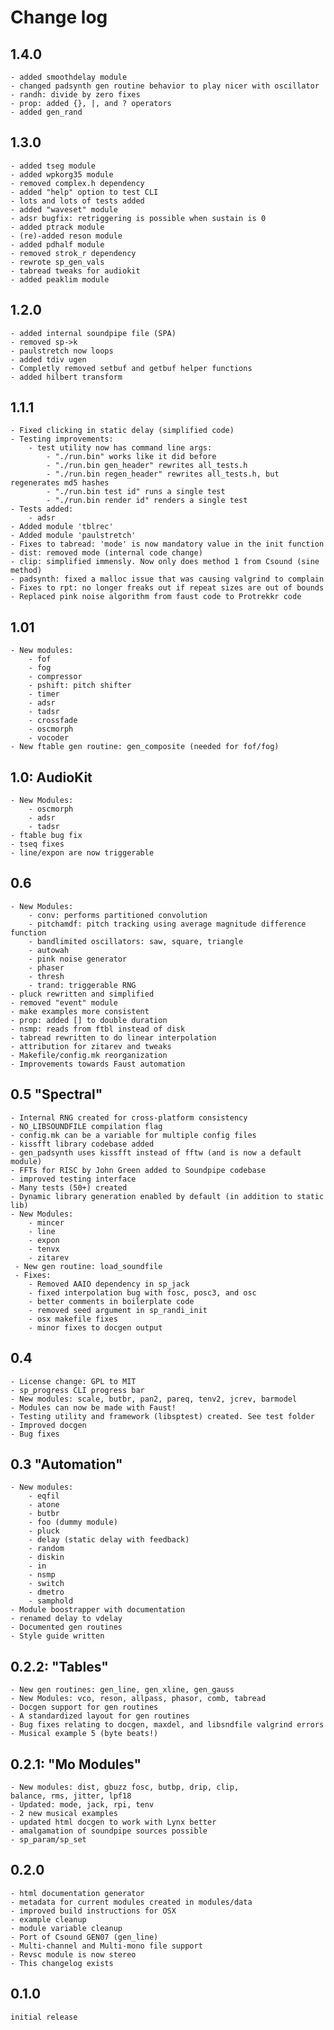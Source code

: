 # Change log

1.4.0
-----
    - added smoothdelay module
    - changed padsynth gen routine behavior to play nicer with oscillator
    - randh: divide by zero fixes
    - prop: added {}, |, and ? operators
    - added gen_rand

1.3.0
-----
    - added tseg module
    - added wpkorg35 module
    - removed complex.h dependency
    - added "help" option to test CLI
    - lots and lots of tests added
    - added "waveset" module
    - adsr bugfix: retriggering is possible when sustain is 0
    - added ptrack module
    - (re)-added reson module
    - added pdhalf module
    - removed strok_r dependency
    - rewrote sp_gen_vals
    - tabread tweaks for audiokit
    - added peaklim module

1.2.0
-----
    - added internal soundpipe file (SPA)
    - removed sp->k
    - paulstretch now loops
    - added tdiv ugen
    - Completly removed setbuf and getbuf helper functions
    - added hilbert transform

1.1.1
-----
    - Fixed clicking in static delay (simplified code)
    - Testing improvements:
        - test utility now has command line args:
            - "./run.bin" works like it did before
            - "./run.bin gen_header" rewrites all_tests.h 
            - "./run.bin regen_header" rewrites all_tests.h, but regenerates md5 hashes
            - "./run.bin test id" runs a single test
            - "./run.bin render id" renders a single test
    - Tests added:
        - adsr
    - Added module 'tblrec' 
    - Added module 'paulstretch'
    - Fixes to tabread: 'mode' is now mandatory value in the init function
    - dist: removed mode (internal code change)
    - clip: simplified immensly. Now only does method 1 from Csound (sine method)
    - padsynth: fixed a malloc issue that was causing valgrind to complain
    - Fixes to rpt: no longer freaks out if repeat sizes are out of bounds
    - Replaced pink noise algorithm from faust code to Protrekkr code

1.01 
----
    - New modules:
        - fof 
        - fog
        - compressor
        - pshift: pitch shifter
        - timer
        - adsr
        - tadsr
        - crossfade
        - oscmorph
        - vocoder
    - New ftable gen routine: gen_composite (needed for fof/fog)

1.0: AudioKit
-------------
    - New Modules:
        - oscmorph
        - adsr
        - tadsr
    - ftable bug fix
    - tseq fixes
    - line/expon are now triggerable

0.6 
--------------
    - New Modules:
        - conv: performs partitioned convolution
        - pitchamdf: pitch tracking using average magnitude difference function
        - bandlimited oscillators: saw, square, triangle
        - autowah
        - pink noise generator
        - phaser
        - thresh
        - trand: triggerable RNG
    - pluck rewritten and simplified
    - removed "event" module
    - make examples more consistent
    - prop: added [] to double duration
    - nsmp: reads from ftbl instead of disk
    - tabread rewritten to do linear interpolation
    - attribution for zitarev and tweaks
    - Makefile/config.mk reorganization
    - Improvements towards Faust automation

0.5 "Spectral"
--------------
    - Internal RNG created for cross-platform consistency
    - NO_LIBSOUNDFILE compilation flag
    - config.mk can be a variable for multiple config files
    - kissfft library codebase added
    - gen_padsynth uses kissfft instead of fftw (and is now a default module)
    - FFTs for RISC by John Green added to Soundpipe codebase
    - improved testing interface 
    - Many tests (50+) created
    - Dynamic library generation enabled by default (in addition to static lib)
    - New Modules:
        - mincer
        - line
        - expon
        - tenvx 
        - zitarev
     - New gen routine: load_soundfile
     - Fixes:
        - Removed AAIO dependency in sp_jack
        - fixed interpolation bug with fosc, posc3, and osc
        - better comments in boilerplate code
        - removed seed argument in sp_randi_init
        - osx makefile fixes
        - minor fixes to docgen output

0.4 
---
    - License change: GPL to MIT
    - sp_progress CLI progress bar
    - New modules: scale, butbr, pan2, pareq, tenv2, jcrev, barmodel
    - Modules can now be made with Faust!
    - Testing utility and framework (libsptest) created. See test folder
    - Improved docgen
    - Bug fixes

0.3 "Automation"
----------------
    - New modules:
        - eqfil
        - atone
        - butbr
        - foo (dummy module)
        - pluck
        - delay (static delay with feedback)
        - random
        - diskin
        - in
        - nsmp
        - switch
        - dmetro
        - samphold
    - Module boostrapper with documentation
    - renamed delay to vdelay
    - Documented gen routines
    - Style guide written

0.2.2: "Tables"
---------------
    - New gen routines: gen_line, gen_xline, gen_gauss
    - New Modules: vco, reson, allpass, phasor, comb, tabread
    - Docgen support for gen routines
    - A standardized layout for gen routines
    - Bug fixes relating to docgen, maxdel, and libsndfile valgrind errors
    - Musical example 5 (byte beats!)

0.2.1: "Mo Modules"
-------------------
    - New modules: dist, gbuzz fosc, butbp, drip, clip,
    balance, rms, jitter, lpf18
    - Updated: mode, jack, rpi, tenv
    - 2 new musical examples
    - updated html docgen to work with Lynx better
    - amalgamation of soundpipe sources possible
    - sp_param/sp_set
0.2.0
-----
    - html documentation generator
    - metadata for current modules created in modules/data 
    - improved build instructions for OSX
    - example cleanup
    - module variable cleanup
    - Port of Csound GEN07 (gen_line)
    - Multi-channel and Multi-mono file support
    - Revsc module is now stereo
    - This changelog exists

0.1.0
-----

    initial release
